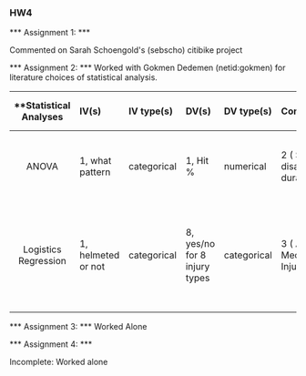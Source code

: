 ### HW4

*** Assignment 1: ***

Commented on Sarah Schoengold's (sebscho) citibike project

*** Assignment 2: ***
Worked with Gokmen Dedemen (netid:gokmen) for literature choices of statistical analysis.

| **Statistical Analyses	|  IV(s)  |  IV type(s) |  DV(s)  |  DV type(s)  |  Control Var | Control Var type  | Question to be answered | _H0_ | alpha | link to paper **| 
|:----------:|:----------|:------------|:-------------|:-------------|:------------|:------------- |:------------------|:----:|:-------:|:-------|
ANOVA | 1, what pattern | categorical | 1, Hit % | numerical | 2 ( Speed, disappearance duration) |categorical(they had only a few different speeds)| Does pattern affect how often the target will be hit. | GroupA = GroupB for all pairwise comparisons of patterns. | 0.05 | http://journals.plos.org/plosone/article?id=10.1371/journal.pone.0061173|
 Logistics Regression |1, helmeted or not | categorical | 8, yes/no for 8 injury types |  categorical | 3 ( Age, Sex, Mechanism of Injury) | categorical |Does wearing a helmet afford protection against certain injury types? | Helmet = NoHelmet for all injury types | alpha = 0.05 | http://journals.plos.org/plosone/article?id=10.1371/journal.pone.0185367 |
  |||||||||


*** Assignment 3: ***
Worked Alone

*** Assignment 4: ***

Incomplete: Worked alone

